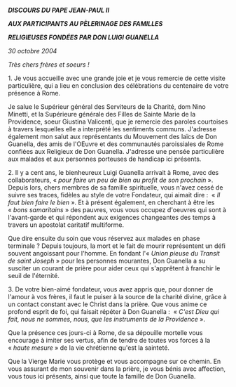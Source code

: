 ***DISCOURS DU PAPE JEAN-PAUL II***

***AUX PARTICIPANTS AU PÈLERINAGE DES FAMILLES***

***RELIGIEUSES FONDÉES PAR DON LUIGI GUANELLA***

*30 octobre 2004*

*Très chers frères et soeurs !*

1. Je vous accueille avec une grande joie et je vous remercie de cette visite particulière, qui a lieu en conclusion des célébrations du centenaire de votre présence à Rome.

Je salue le Supérieur général des Serviteurs de la Charité, dom Nino Minetti, et la Supérieure générale des Filles de Sainte Marie de la Providence, soeur Giustina Valicenti, que je remercie des paroles courtoises à travers lesquelles elle a interprété les sentiments communs. J'adresse également mon salut aux représentants du Mouvement des laïcs de Don Guanella, des amis de l'OEuvre et des communautés paroissiales de Rome confiées aux Religieux de Don Guanella. J'adresse une pensée particulière aux malades et aux personnes porteuses de handicap ici présents.

2. Il y a cent ans, le bienheureux Luigi Guanella arrivait à Rome, avec des collaborateurs, « *pour faire un peu de bien au profit de son prochain* ». Depuis lors, chers membres de sa famille spirituelle, vous n'avez cessé de suivre ses traces, fidèles au style de votre Fondateur, qui aimait dire :  « *Il faut bien faire le bien* ». Et à présent également, en cherchant à être les « *bons samaritains* » des pauvres, vous vous occupez d'oeuvres qui sont à l'avant-garde et qui répondent aux exigences changeantes des temps à travers un apostolat caritatif multiforme.

Que dire ensuite du soin que vous réservez aux malades en phase terminale ? Depuis toujours, la mort et le fait de mourir représentent un défi souvent angoissant pour l'homme. En fondant l'« *Union pieuse du Transit de saint Joseph* » pour les personnes mourantes, Don Guanella a su susciter un courant de prière pour aider ceux qui s'apprêtent à franchir le seuil de l'éternité.

3. De votre bien-aimé fondateur, vous avez appris que, pour donner de l'amour à vos frères, il faut le puiser à la source de la charité divine, grâce à un contact constant avec le Christ dans la prière. Que vous anime ce profond esprit de foi, qui faisait répéter à Don Guanella :  « *C'est Dieu qui fait, nous ne sommes, nous, que les instruments de la Providence* ».

Que la présence ces jours-ci à Rome, de sa dépouille mortelle vous encourage à imiter ses vertus, afin de tendre de toutes vos forces à la « *haute mesure* » de la vie chrétienne qu'est la sainteté.

Que la Vierge Marie vous protège et vous accompagne sur ce chemin. En vous assurant de mon souvenir dans la prière, je vous bénis avec affection, vous tous ici présents, ainsi que toute la famille de Don Guanella.
